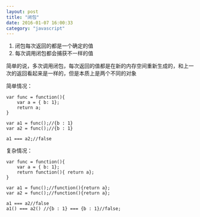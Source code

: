 ```yaml
---
layout: post
title: "闭包"
date: 2016-01-07 16:00:33
category: "javascript"
---
```


1. 闭包每次返回的都是一个确定的值
2. 每次调用闭包都会捕获不一样的值

简单的说，多次调用闭包，每次返回的值都是在新的内存空间重新生成的，和上一次的返回看起来是一样的，但是本质上是两个不同的对象

简单情况：

	var func = function(){
		var a = { b: 1};
		return a;
	}

	var a1 = func();//{b : 1}
	var a2 = func();//{b : 1}

	a1 === a2;//false

复杂情况：

	var func = function(){
		var a = { b: 1};
		return function(){ return a};
	}

	var a1 = func();//function(){return a};
	var a2 = func();//function(){return a};

	a1 === a2//false
	a1() === a2() //{b : 1} === {b : 1}//false;
